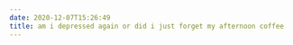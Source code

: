 ```yaml
---
date: 2020-12-07T15:26:49
title: am i depressed again or did i just forget my afternoon coffee
---
```

